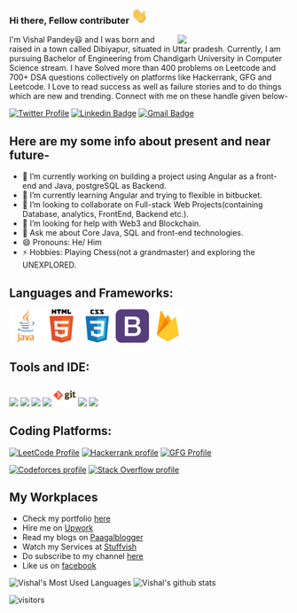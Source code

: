 ### Hi there, Fellow contributer <img src="https://raw.githubusercontent.com/ABSphreak/ABSphreak/master/gifs/Hi.gif" width="30px">
<img align='right' src='https://user-images.githubusercontent.com/5713670/87202985-820dcb80-c2b6-11ea-9f56-7ec461c497c3.gif' width='200"'>

I'm Vishal Pandey😃 and I was born and raised in a town called Dibiyapur, situated in Uttar pradesh. Currently, I am pursuing Bachelor of Engineering from Chandigarh University in Computer Science stream.  I have Solved more than 400 problems on Leetcode and 700+ DSA questions collectively on platforms like Hackerrank, GFG and Leetcode. I Love to read success as well as failure stories and to do things which are new and trending. Connect with me on these handle given below- <br>

<!-- <a href="https://twitter.com/VishalP22541789">
  <img align="left" alt="Vishal Pandey | Twitter" width="22px" src="https://raw.githubusercontent.com/peterthehan/peterthehan/master/assets/twitter.svg" />
</a> -->

<!-- Contact Profiles -->
[![Twitter Profile](https://img.shields.io/badge/Vishal-1DA1F2?style=flat-square&logo=twitter&logoColor=white&link=https://twitter.com/VishalP22541789)](https://twitter.com/VishalP22541789)
[![Linkedin Badge](https://img.shields.io/badge/-Vishal-blue?style=flat-square&logo=Linkedin&logoColor=white&link=https://www.linkedin.com/in/vishal-pandey-1a7a141b2)](https://www.linkedin.com/in/vishal-pandey-1a7a141b2) 
[![Gmail Badge](https://img.shields.io/badge/-Vishal-c14438?style=flat-square&logo=Gmail&logoColor=white&link=mailto:vishalps2606@gmail.com)](mailto:vishalps2606@gmail.com)

## Here are my some info about present and near future-

- 🔭 I’m currently working on building a project using Angular as a front-end and Java, postgreSQL as Backend.
- 🌱 I’m currently learning Angular and trying to flexible in bitbucket.
- 👯 I’m looking to collaborate on Full-stack Web Projects(containing Database, analytics, FrontEnd, Backend etc.).
- 🤔 I’m looking for help with Web3 and Blockchain.
- 💬 Ask me about Core Java, SQL and front-end technologies.
- 😄 Pronouns: He/ Him
- ⚡ Hobbies: Playing Chess(not a grandmaster) and exploring the UNEXPLORED.

## Languages and Frameworks:  

<code><img height="60" src="https://raw.githubusercontent.com/github/explore/80688e429a7d4ef2fca1e82350fe8e3517d3494d/topics/java/java.png"></code>
<code><img height="60" src="https://raw.githubusercontent.com/github/explore/80688e429a7d4ef2fca1e82350fe8e3517d3494d/topics/html/html.png"></code>
<code><img height="60" src="https://raw.githubusercontent.com/github/explore/80688e429a7d4ef2fca1e82350fe8e3517d3494d/topics/css/css.png"></code>
<code><img height="60" src="https://raw.githubusercontent.com/github/explore/80688e429a7d4ef2fca1e82350fe8e3517d3494d/topics/bootstrap/bootstrap.png"></code>
<code><img height="60" src="https://raw.githubusercontent.com/github/explore/80688e429a7d4ef2fca1e82350fe8e3517d3494d/topics/firebase/firebase.png"></code>
<!-- <code><img height="60" src="https://raw.githubusercontent.com/github/explore/80688e429a7d4ef2fca1e82350fe8e3517d3494d/topics/javascript/javascript.png"></code> -->

## Tools and IDE:

<code><img height="40" src="https://img.shields.io/badge/IntelliJIDEA-000000.svg?style=for-the-badge&logo=intellij-idea&logoColor=white"/></code>
<code><img height="40" src="https://img.shields.io/badge/Visual_Studio_Code-0078D4?style=for-the-badge&logo=visual%20studio%20code&logoColor=white"/></code>
<code><img height="40" src="https://img.shields.io/badge/MySQL-005C84?style=for-the-badge&logo=mysql&logoColor=white"/></code>
<code><img height="40" src="https://img.shields.io/badge/Android_Studio-3DDC84?style=for-the-badge&logo=android-studio&logoColor=white"/></code>
<code><img height="40" src="https://raw.githubusercontent.com/github/explore/80688e429a7d4ef2fca1e82350fe8e3517d3494d/topics/git/git.png"></code>
<code><img height="40" src="https://img.shields.io/badge/Google_chrome-4285F4?style=for-the-badge&logo=Google-chrome&logoColor=white"/></code>
<code><img height="40" src="https://img.shields.io/badge/Figma-F24E1E?style=for-the-badge&logo=figma&logoColor=white" /></code>

## Coding Platforms:

[![LeetCode Profile](https://img.shields.io/badge/-LeetCode-FFA116?style=for-the-badge&logo=LeetCode&logoColor=white&link=https://leetcode.com/stuffvish_code)](https://leetcode.com/stuffvish_code)
[![Hackerrank profile](https://img.shields.io/badge/-Hackerrank-2EC866?style=for-the-badge&logo=HackerRank&logoColor=white&link=https://www.hackerrank.com/vishalps2606)](https://www.hackerrank.com/vishalps2606)
[![GFG Profile](https://img.shields.io/badge/GeeksforGeeks-298D46?style=for-the-badge&logo=geeksforgeeks&logoColor=white&link=https://auth.geeksforgeeks.org/user/vishalps2606/practice)](https://auth.geeksforgeeks.org/user/vishalps2606/practice)
<!-- [![CodeChef profile](https://img.shields.io/badge/-CodeChef-5B4638?style=for-the-badge&logo=CodeChef&logoColor=white&link=https://www.codechef.com/users/stuffvish_code)](https://www.codechef.com/users/stuffvish_code) -->
[![Codeforces profile](https://img.shields.io/badge/Codeforces-445f9d?style=for-the-badge&logo=Codeforces&logoColor=white&link=https://codeforces.com/profile/StuffVish)](https://codeforces.com/profile/StuffVish)
[![Stack Overflow profile](https://img.shields.io/badge/Stack_Overflow-FE7A16?style=for-the-badge&logo=stack-overflow&logoColor=white&link=https://stackoverflow.com/users/14377954/vishal)](https://stackoverflow.com/users/14377954/vishal)

## My Workplaces

- Check my portfolio [here](https://vishalpstuffvish.web.app)
- Hire me on [Upwork](https://www.upwork.com/freelancers/~0131aff109a781a4e7)
- Read my blogs on [Paagalblogger](https://paagalblogger.blogspot.com)
- Watch my Services at [Stuffvish](https://stuffvish.web.app)
- Do subscribe to my channel [here](https://www.youtube.com/channel/UCArwtWBWC202PFBVUOwOjiw/featured)
- Like us on [facebook](https://www.facebook.com/stuffvish)


<!-- Some Facts and Figures -->
![Vishal's Most Used Languages](https://github-readme-stats.vercel.app/api/top-langs/?username=vishalps2606)
![Vishal's github stats](https://github-readme-stats.vercel.app/api?username=vishalps2606&hide=["issues"]&show_icons=true&hide_border=true)

![visitors](https://visitor-badge.glitch.me/badge?page_id=vishalps2606.vishalps2606)
